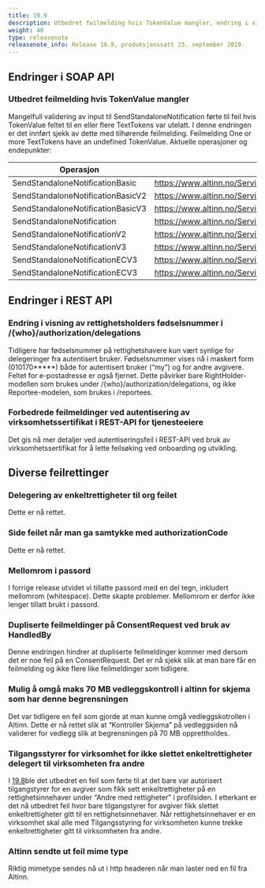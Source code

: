 ```yaml
---
title: 19.9
description: Utbedret feilmelding hvis TokenValue mangler, endring i visning av rettighetsholders fødselsnummer, feilrettinger.
weight: 40
type: releasenote
releasenote_info: Release 19.9, produksjonssatt 23. september 2019.
---
```


## Endringer i SOAP API

### Utbedret feilmelding hvis TokenValue mangler

Mangelfull validering av input til SendStandaloneNotification førte til feil hvis TokenValue feltet til en eller flere TextTokens var utelatt. I denne endringen er det innført sjekk av dette med tilhørende feilmelding. Feilmelding One or more TextTokens have an undefined TokenValue.
Aktuelle operasjoner og endepunkter:

|  Operasjon | Endepunkt URL  |
|---|---|
| SendStandaloneNotificationBasic | https://www.altinn.no/ServiceEngineExternal/NotificationAgencyExternalBasic.svc |
| SendStandaloneNotificationBasicV2 | https://www.altinn.no/ServiceEngineExternal/NotificationAgencyExternalBasic.svc |
| SendStandaloneNotificationBasicV3 | https://www.altinn.no/ServiceEngineExternal/NotificationAgencyExternalBasic.svc |
| SendStandaloneNotification | https://www.altinn.no/ServiceEngineExternal/NotificationAgencyExternal.svc |
| SendStandaloneNotificationV2 | https://www.altinn.no/ServiceEngineExternal/NotificationAgencyExternal.svc |
| SendStandaloneNotificationV3 | https://www.altinn.no/ServiceEngineExternal/NotificationAgencyExternal.svc |
| SendStandaloneNotificationECV3 | https://www.altinn.no/ServiceEngineExternal/NotificationAgencyExternalEC.svc |
| SendStandaloneNotificationECV3 | https://www.altinn.no/ServiceEngineExternal/NotificationAgencyExternalEC2.svc |

## Endringer i REST API

### Endring i visning av rettighetsholders fødselsnummer i /{who}/authorization/delegations

Tidligere har fødselsnummer på rettighetshavere kun vært synlige for delegeringer fra autentisert bruker. Fødselsnummer vises nå i maskert form (010170*****) både for autentisert bruker (“my”) og for andre avgivere. Feltet for e-postadresse er også fjernet. Dette påvirker bare RightHolder-modellen som brukes under /{who}/authorization/delegations, og ikke Reportee-modelen, som brukes i /reportees.

### Forbedrede feilmeldinger ved autentisering av virksomhetssertifikat i REST-API for tjenesteeiere

Det gis nå mer detaljer ved autentiseringsfeil i REST-API ved bruk av virksomhetssertifikat for å lette feilsøking ved onboarding og utvikling.

## Diverse feilrettinger

### Delegering av enkeltrettigheter til org feilet  

Dette er nå rettet.

### Side feilet når man ga samtykke med authorizationCode

Dette er nå rettet.

### Mellomrom i passord

I forrige release utvidet vi tillatte passord med en del tegn, inkludert mellomrom (whitespace). Dette skapte problemer. Mellomrom er derfor ikke lenger tillatt brukt i passord.

### Dupliserte feilmeldinger på ConsentRequest ved bruk av HandledBy

Denne endringen hindrer at dupliserte feilmeldinger kommer med dersom det er noe feil på en ConsentRequest. Det er nå sjekk slik at man bare får en feilmelding og ikke flere like feilmeldinger som tidligere.

### Mulig å omgå maks 70 MB vedleggskontroll i altinn for skjema som har denne begrensningen

Det var tidligere en feil som gjorde at man kunne omgå vedleggskotrollen i Altinn. Dette er nå rettet slik at “Kontroller Skjema” på vedleggsiden nå validerer for vedlegg slik at begrensningen på 70 MB opprettholdes.

### Tilgangsstyrer for virksomhet for ikke slettet enkeltrettigheter delegert til virksomheten fra andre

I [19.8](../19-8)ble det utbedret en feil som førte til at det bare var autorisert tilgangstyrer for en avgiver som fikk sett enkeltrettigheter på en rettighetsinnehaver under “Andre med rettigheter” i profilsiden.
I etterkant er det nå utbedret feil hvor bare tilgangstyrer for avgiver fikk slettet enkeltrettigheter gitt til en rettighetsinnehaver. Når rettighetsinnehaver er en virksomhet skal alle med Tilgangsstyring for virksomheten kunne trekke enkeltrettigheter gitt til virksomheten fra andre.

### Altinn sendte ut feil mime type

Riktig mimetype sendes nå ut i http headeren når man laster ned en fil fra Altinn.
